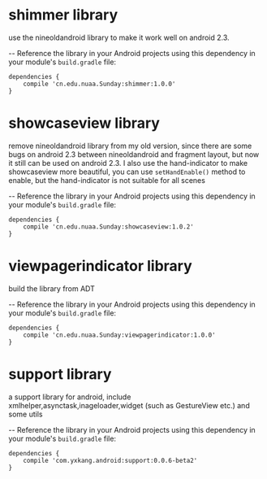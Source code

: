 # shimmer library

use the nineoldandroid library to make it work well on android 2.3. 

--
Reference the library in your Android projects using this dependency in your module's  `build.gradle`  file:

```Gradle
dependencies {
    compile 'cn.edu.nuaa.Sunday:shimmer:1.0.0'
}
```

# showcaseview library

remove nineoldandroid library from my old version, since there are some bugs on android 2.3 between nineoldandroid and fragment layout, but now it still can be used on android 2.3. I also use the hand-indicator to make showcaseview more beautiful, you can use `setHandEnable()` method to enable, but the hand-indicator is not suitable for all scenes

--
Reference the library in your Android projects using this dependency in your module's  `build.gradle`  file:

```Gradle
dependencies {
    compile 'cn.edu.nuaa.Sunday:showcaseview:1.0.2'
}
```

# viewpagerindicator library 

build the library from ADT

--
Reference the library in your Android projects using this dependency in your module's  `build.gradle`  file:

```Gradle
dependencies {
    compile 'cn.edu.nuaa.Sunday:viewpagerindicator:1.0.0'
}
```

# support library

a support library for android, include xmlhelper,asynctask,inageloader,widget (such as GestureView etc.) and some utils

--
Reference the library in your Android projects using this dependency in your module's  `build.gradle`  file:

```Gradle
dependencies {
    compile 'com.yxkang.android:support:0.0.6-beta2'
}
```
